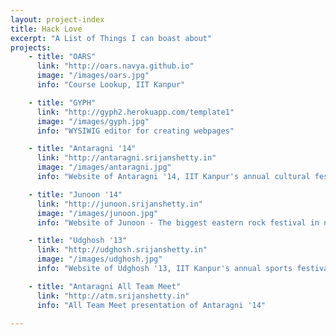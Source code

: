 ```yaml
---
layout: project-index
title: Hack Love
excerpt: "A List of Things I can boast about"
projects:
    - title: "OARS"
      link: "http://oars.navya.github.io"
      image: "/images/oars.jpg"
      info: "Course Lookup, IIT Kanpur"

    - title: "GYPH"
      link: "http://gyph2.herokuapp.com/template1"
      image: "/images/gyph.jpg"
      info: "WYSIWIG editor for creating webpages"

    - title: "Antaragni '14"
      link: "http://antaragni.srijanshetty.in"
      image: "/images/antaragni.jpg"
      info: "Website of Antaragni '14, IIT Kanpur's annual cultural festival"

    - title: "Junoon '14"
      link: "http://junoon.srijanshetty.in"
      image: "/images/junoon.jpg"
      info: "Website of Junoon - The biggest eastern rock festival in northern India"

    - title: "Udghosh '13"
      link: "http://udghosh.srijanshetty.in"
      image: "/images/udghosh.jpg"
      info: "Website of Udghosh '13, IIT Kanpur's annual sports festival"

    - title: "Antaragni All Team Meet"
      link: "http://atm.srijanshetty.in"
      info: "All Team Meet presentation of Antaragni '14"

---
```

